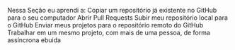 Nessa Seção eu aprendi a:
Copiar um repositório já existente no GitHub para o seu computador
Abrir Pull Requests
Subir meu repositório local para o GitHub
Enviar meus projetos para o repositório remoto do GitHub
Trabalhar em um mesmo projeto, com mais de uma pessoa, de forma assíncrona ebuida
